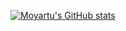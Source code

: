 [![Moyartu's GitHub stats](https://github-readme-stats.vercel.app/api?username=moyartumanley)](https://github.com/moyartumanley/github-readme-stats&show=reviews,discussions_started,discussions_answered,prs_merged,prs_merged_percentage&show_icons=true&theme=tokyonight)

<!--
**moyartumanley/moyartumanley** is a ✨ _special_ ✨ repository because its `README.md` (this file) appears on your GitHub profile.

Here are some ideas to get you started:

- 🔭 I’m currently working on ...
- 🌱 I’m currently learning ...
- 👯 I’m looking to collaborate on ...
- 🤔 I’m looking for help with ...
- 💬 Ask me about ...
- 📫 How to reach me: ...
- 😄 Pronouns: ...
- ⚡ Fun fact: ...
-->
